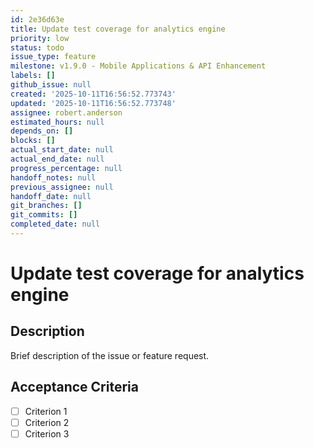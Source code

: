 ```yaml
---
id: 2e36d63e
title: Update test coverage for analytics engine
priority: low
status: todo
issue_type: feature
milestone: v1.9.0 - Mobile Applications & API Enhancement
labels: []
github_issue: null
created: '2025-10-11T16:56:52.773743'
updated: '2025-10-11T16:56:52.773748'
assignee: robert.anderson
estimated_hours: null
depends_on: []
blocks: []
actual_start_date: null
actual_end_date: null
progress_percentage: null
handoff_notes: null
previous_assignee: null
handoff_date: null
git_branches: []
git_commits: []
completed_date: null
---
```


# Update test coverage for analytics engine

## Description

Brief description of the issue or feature request.

## Acceptance Criteria

- [ ] Criterion 1
- [ ] Criterion 2
- [ ] Criterion 3